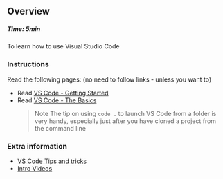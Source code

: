 ## Overview
##### Time: 5min
To learn how to use Visual Studio Code

### Instructions

Read the following pages: 
(no need to follow links - unless you want to)

- Read [VS Code - Getting Started](https://code.visualstudio.com/docs)
- Read [VS Code - The Basics](https://code.visualstudio.com/docs/editor/codebasics)
    >Note The tip on using `code .` to launch VS Code from a folder is very handy, especially just after you have cloned a project from the command line    

### Extra information
- [VS Code Tips and tricks](https://github.com/Microsoft/vscode-tips-and-tricks)
- [Intro Videos](https://code.visualstudio.com/blogs/2016/08/15/introvideos)

